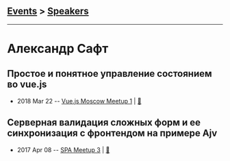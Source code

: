 ## [Events](../README.md) > [Speakers](../speakers.md)
---

# Александр Сафт

## Простое и понятное управление состоянием во vue.js
- 2018 Mar 22 -- [Vue.js Moscow Meetup 1](https://youtu.be/h9NQs0SEVoA?t=1h34m7s)  | [:notebook:](https://speakerdeck.com/vuejsmoscow/prostoie-i-poniatnoie-upravlieniie-sostoianiiem-vo-vue-dot-js-alieksandr-saft-vue-dot-js-moscow-meetup)  
## Серверная валидация сложных форм и ее синхронизация с фронтендом на примере Ajv
- 2017 Apr 08 -- [SPA Meetup 3](https://www.youtube.com/watch?v=Wg9jFQ8F7go)  | [:notebook:](https://www.slideshare.net/AvitoTech/ajv-zeeng)  
